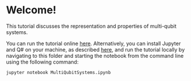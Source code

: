 # Welcome!

This tutorial discusses the representation and properties of multi-qubit systems.

You can run the tutorial online [here](https://mybinder.org/v2/gh/Microsoft/QuantumKatas/master?filepath=tutorials/MultiQubitSystems/MultiQubitSystems.ipynb).
Alternatively, you can install Jupyter and Q# on your machine, as described [here](https://docs.microsoft.com/quantum/install-guide#develop-with-jupyter-notebooks), and run the tutorial locally by navigating to this folder and starting the notebook from the command line using the following command:

    jupyter notebook MultiQubitSystems.ipynb
